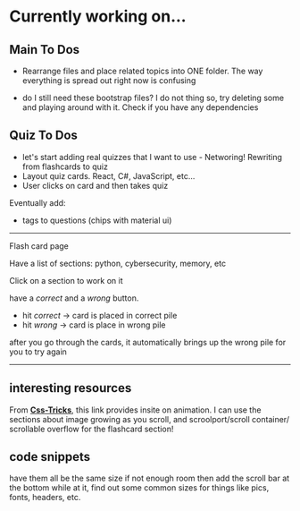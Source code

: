 # Currently working on...

## Main To Dos

- Rearrange files and place related topics into ONE folder. The way everything is spread out right now is confusing

- do I still need these bootstrap files? I do not thing so, try deleting some and playing around with it. Check if you have any dependencies

## Quiz To Dos

- let's start adding real quizzes that I want to use - Networing! Rewriting from flashcards to quiz
- Layout quiz cards. React, C#, JavaScript, etc...
- User clicks on card and then takes quiz




Eventually add:
- tags to questions (chips with material ui)









---

Flash card page

Have a list of sections: python, cybersecurity, memory, etc

Click on a section to work on it

have a *correct* and a *wrong* button. 
- hit *correct* -> card is placed in correct pile
- hit *wrong* -> card is place in wrong pile

after you go through the cards, it automatically brings up the wrong pile for you to try again

--- 

## interesting resources

From **[Css-Tricks](https://css-tricks.com/almanac/properties/a/animation-timeline/)**, this link provides insite on animation. I can use the sections about image growing as you scroll, and scroolport/scroll container/ scrollable overflow for the flashcard section!

## code snippets

have them all be the same size
if not enough room then add the scroll bar at the bottom
while at it, find out some common sizes for things like pics, fonts, headers, etc.